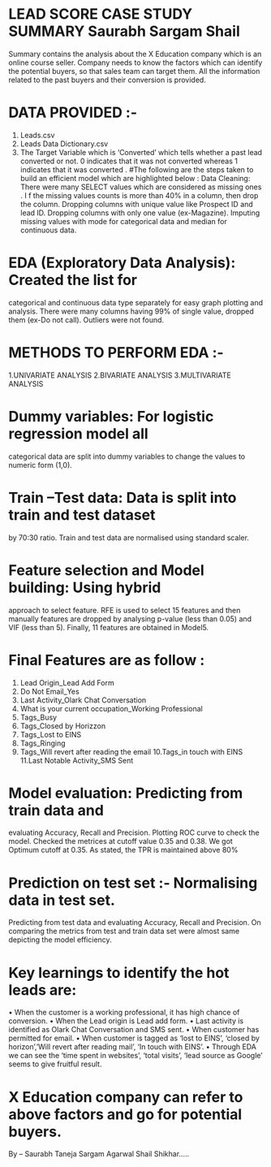 # LEAD SCORE CASE STUDY SUMMARY Saurabh Sargam Shail
Summary contains the analysis about the X Education 
company which is an online course seller. Company needs to 
know the factors which can identify the potential buyers, so 
that sales team can target them. All the information related 
to the past buyers and their conversion is provided. 
# DATA PROVIDED :-
1. Leads.csv 
2. Leads Data Dictionary.csv 
3. The Target Variable which is ‘Converted’ which tells 
whether a past lead converted or not. 0 indicates that 
it was not converted whereas 1 indicates that it was 
converted . 
#The following are the steps taken to build an efficient model which are highlighted below : 
Data Cleaning: There were many SELECT values which are 
considered as missing ones . I f the missing values counts is 
more than 40% in a column, then drop the column. Dropping 
columns with unique value like Prospect ID and lead ID. 
Dropping columns with only one value (ex-Magazine). 
Imputing missing values with mode for categorical data and 
median for continuous data.
# EDA (Exploratory Data Analysis): Created the list for 
categorical and continuous data type separately for 
easy graph plotting and analysis. There were many 
columns having 99% of single value, dropped them (ex-Do not call). Outliers were not found.
# METHODS TO PERFORM EDA :-
1.UNIVARIATE ANALYSIS
2.BIVARIATE ANALYSIS
3.MULTIVARIATE ANALYSIS
# Dummy variables: For logistic regression model all 
categorical data are split into dummy variables to 
change the values to numeric form (1,0). 
# Train –Test data: Data is split into train and test dataset 
by 70:30 ratio. Train and test data are normalised using 
standard scaler. 
# Feature selection and Model building: Using hybrid 
approach to select feature. RFE is used to select 15 features 
and then manually features are dropped by analysing p-value 
(less than 0.05) and VIF (less than 5). Finally, 11 features are 
obtained in Model5.
# Final Features are as follow : 
1. Lead Origin_Lead Add Form 
2. Do Not Email_Yes
3. Last Activity_Olark Chat Conversation 
4. What is your current occupation_Working Professional 
5. Tags_Busy 
6. Tags_Closed by Horizzon 
7. Tags_Lost to EINS 
8. Tags_Ringing 
9. Tags_Will revert after reading the email 
10.Tags_in touch with EINS 
11.Last Notable Activity_SMS Sent 
# Model evaluation: Predicting from train data and 
evaluating Accuracy, Recall and Precision. Plotting ROC curve 
to check the model. Checked the metrices at cutoff value 0.35 
and 0.38. We got Optimum cutoff at 0.35. As stated, the TPR 
is maintained above 80% 
# Prediction on test set :- Normalising data in test set. 
Predicting from test data and evaluating Accuracy, Recall and 
Precision. On comparing the metrics from test and train data 
set were almost same depicting the model efficiency. 
# Key learnings to identify the hot leads are: 
• When the customer is a working professional, it has high 
chance of conversion. 
• When the Lead origin is Lead add form. 
• Last activity is identified as Olark Chat Conversation and 
SMS sent. 
• When customer has permitted for email. 
• When customer is tagged as ‘lost to EINS’, ‘closed by 
horizon’,’Will revert after reading mail’, ‘In touch with EINS’. 
• Through EDA we can see the ‘time spent in websites’, ‘total 
visits’, ‘lead source as Google’ seems to give fruitful result. 
# X Education company can refer to above factors and go for potential buyers.
By – Saurabh Taneja 
Sargam Agarwal 
Shail Shikhar…..
